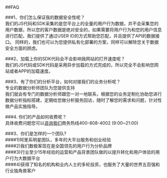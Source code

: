 ##FAQ  

###1、你们怎么保证我的数据安全性呢？  
我们的JS代码和SDK采集的是您平台上的全量的用户行为数据，并不会采集您的用户数据，所以您的客户数据是绝对安全的，如果需要将用户行为和您的用户信息进行匹配，我们提供了通过USER ID的方式帮助您匹配，并且提供了API的数据接口。
同样的，我们也可以为您提供私有化部署的方案，同样可以解除您关于数据安全方面的顾虑。  

###2、加载上你的SDK代码会不会影响我网站的打开速度呢？  
我们的JS代码或SDK代码是采用异步加载的方式完成的，所以完全不会影响您网站或者APP的加载速度。  

###3、有了你们的分析平台，如何对接我们的业务分析呢？  
专业的数据分析师团队为您提供支持  
我们就会有专门的数据分析师跟您一对一地联系，根据您的业务定制化协助您进行数据分析指标搭建，定期给您做分析服务回访，随时了解您的需求和问题，针对性做产品实施指导。  

###4. 你们的产品如何收费呢？  
具体收费问题您可以[咨询我们](http://www.shujike.com/contactus.html)商务热线400-808-4002 (9:00~21:00)  

###3、你们是怎样的一个团队?  
####1)阿里系明星团队，多年的大平台服务和创业经验  
####2)我们数极客现在是全国领先的用户行为分析品牌  
####3)行业至少15年经验的运营和产品背景团队做的以提升转化和用户体验的用户行为大数据平台  
####4)获得了知名的机构和业内人士的多轮投资，也服务了大量的世界五百强和行业独角兽客户    
